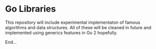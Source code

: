 # Go Libraries

This repository will include experimental implementaton of famous algorithms and data structures. 
All of these will be cleaned in future and implemented using generics features in Go 2 hopefully.

End...
